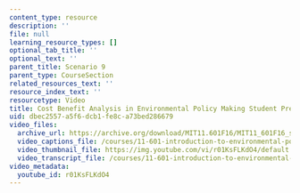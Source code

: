 ```yaml
---
content_type: resource
description: ''
file: null
learning_resource_types: []
optional_tab_title: ''
optional_text: ''
parent_title: Scenario 9
parent_type: CourseSection
related_resources_text: ''
resource_index_text: ''
resourcetype: Video
title: Cost Benefit Analysis in Environmental Policy Making Student Presentation
uid: dbec2557-a5f6-dcb1-fe8c-a73bed286679
video_files:
  archive_url: https://archive.org/download/MIT11.601F16/MIT11_601F16_s09_Student_Presentation_300k.mp4
  video_captions_file: /courses/11-601-introduction-to-environmental-policy-and-planning-fall-2016/92008eff69755be48db8b3d52474adea_r01KsFLKdO4.vtt
  video_thumbnail_file: https://img.youtube.com/vi/r01KsFLKdO4/default.jpg
  video_transcript_file: /courses/11-601-introduction-to-environmental-policy-and-planning-fall-2016/61e2b723de23d73807fdd0c631e76928_r01KsFLKdO4.pdf
video_metadata:
  youtube_id: r01KsFLKdO4
---
```

